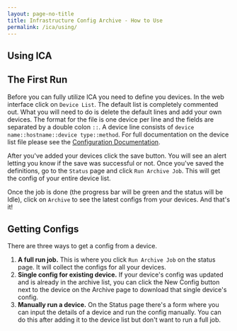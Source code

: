 ```yaml
---
layout: page-no-title
title: Infrastructure Config Archive - How to Use
permalink: /ica/using/
---
```


Using ICA
---------

The First Run
-------------

Before you can fully utilize ICA you need to define you devices. In the web interface click on `Device List`. The default list is completely commented out. What you will need to do is delete the default lines and add your own devices. The format for the file is one device per line and the fields are separated by a double colon `::`. A device line consists of `device name::hostname::device type::method`. For full documentation on the device list file please see the [Configuration Documentation](/ica/config).

After you've added your devices click the save button. You will see an alert letting you know if the save was successful or not. Once you've saved the definitions, go to the `Status` page and click `Run Archive Job`. This will get the config of your entire device list.

Once the job is done (the progress bar will be green and the status will be Idle), click on `Archive` to see the latest configs from your devices. And that's it!

Getting Configs
---------------

There are three ways to get a config from a device.

1. **A full run job.** This is where you click `Run Archive Job` on the status page. It will collect the configs for all your devices.
2. **Single config for existing device.** If your device's config was updated and is already in the archive list, you can click the New Config button next to the device on the Archive page to download that single device's config.
3. **Manually run a device.** On the Status page there's a form where you can input the details of a device and run the config manually. You can do this after adding it to the device list but don't want to run a full job.
